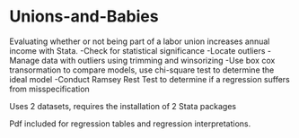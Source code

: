 # Unions-and-Babies
Evaluating whether or not being part of a labor union increases annual income with Stata.
  -Check for statistical significance
  -Locate outliers
  -Manage data with outliers using trimming and winsorizing
  -Use box cox transormation to compare models, use chi-square test to determine the ideal model
  -Conduct Ramsey Rest Test to determine if a regression suffers from misspecification

Uses 2 datasets, requires the installation of 2 Stata packages

Pdf included for regression tables and regression interpretations. 
